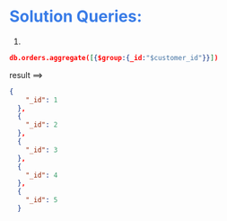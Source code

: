 <h1 style="color:#397ce7">Solution Queries:</h1>

1.

```json
db.orders.aggregate([{$group:{_id:"$customer_id"}}])

```

result ==>

```json
{
    "_id": 1
  },
  {
    "_id": 2
  },
  {
    "_id": 3
  },
  {
    "_id": 4
  },
  {
    "_id": 5
  }
```
